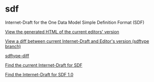 # sdf
Internet-Draft for the One Data Model Simple Definition Format (SDF)

[View the generated HTML of the current editors' version][sdf.html]

[View a diff between current Internet-Draft and Editor's version (sdftype branch)][I-D-01-sdftype-diff]

[sdftype-diff]

[Find the current Internet-Draft for SDF][I-D-07]

[Find the Internet-Draft for SDF 1.0][I-D-00]

[sdf.html]: https://ietf-wg-asdf.github.io/SDF/sdf.html
[I-D-00]: https://www.ietf.org/archive/id/draft-ietf-asdf-sdf-00.html
[I-D-01]: https://www.ietf.org/archive/id/draft-ietf-asdf-sdf-01.html
[I-D-07]: https://www.ietf.org/archive/id/draft-ietf-asdf-sdf-07.html


[sdftype-html]: https://raw.githack.com/ietf-wg-asdf/SDF/sdftype/sdf.html
[sdftype-diff]: https://tools.ietf.org/rfcdiff?url1=https://raw.githubusercontent.com/ietf-wg-asdf/SDF/master/sdf.txt&url2=https://raw.githubusercontent.com/ietf-wg-asdf/SDF/sdftype/sdf.txt
[I-D-01-sdftype-diff]: https://tools.ietf.org/rfcdiff?url1=draft-ietf-asdf-sdf-01.txt&url2=https://raw.githack.com/ietf-wg-asdf/SDF/sdftype/sdf.txt
